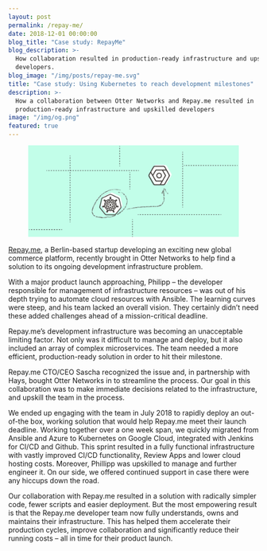 ```yaml
---
layout: post
permalink: /repay-me/
date: 2018-12-01 00:00:00
blog_title: "Case study: RepayMe"
blog_description: >-
  How collaboration resulted in production-ready infrastructure and upskilled
  developers.
blog_image: "/img/posts/repay-me.svg"
title: "Case study: Using Kubernetes to reach development milestones"
description: >-
  How a collaboration between Otter Networks and Repay.me resulted in
  production-ready infrastructure and upskilled developers
image: "/img/og.png"
featured: true
---
```

<figure>
  <img src="/img/posts/repay-me/repayme.svg" alt="Case study: RepayMe" />
</figure>

[Repay.me](https://www.repay.me/), a Berlin-based startup developing an exciting new global commerce platform, recently brought in Otter Networks to help find a solution to its ongoing development infrastructure problem.

With a major product launch approaching, Philipp – the developer responsible for management of infrastructure resources – was out of his depth trying to automate cloud resources with Ansible. The learning curves were steep, and his team lacked an overall vision. They certainly didn’t need these added challenges ahead of a mission-critical deadline.

Repay.me’s development infrastructure was becoming an unacceptable limiting factor. Not only was it difficult to manage and deploy, but it also included an array of complex microservices. The team needed a more efficient, production-ready solution in order to hit their milestone.

Repay.me CTO/CEO Sascha recognized the issue and, in partnership with Hays, bought Otter Networks in to streamline the process. Our goal in this collaboration was to make immediate decisions related to the infrastructure, and upskill the team in the process.

We ended up engaging with the team in July 2018 to rapidly deploy an out-of-the box, working solution that would help Repay.me meet their launch deadline. Working together over a one week span, we quickly migrated from Ansible and Azure to Kubernetes on Google Cloud, integrated with Jenkins for CI/CD and Github. This sprint resulted in a fully functional infrastructure with vastly improved CI/CD functionality, Review Apps and lower cloud hosting costs. Moreover, Phillipp was upskilled to manage and further engineer it. On our side, we offered continued support in case there were any hiccups down the road.

Our collaboration with Repay.me resulted in a solution with radically simpler code, fewer scripts and easier deployment. But the most empowering result is that the Repay.me developer team now fully understands, owns and maintains their infrastructure. This has helped them accelerate their production cycles, improve collaboration and significantly reduce their running costs – all in time for their product launch.
